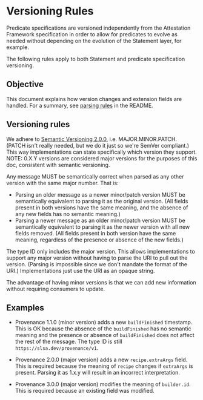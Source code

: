 # Versioning Rules

Predicate specifications are versioned independently from the Attestation
Framework specification in order to allow for predicates to evolve as needed
without depending on the evolution of the Statement layer, for example.

The following rules apply to both Statement and predicate specification
versioning.

## Objective

This document explains how version changes and extension fields are handled.
For a summary, see [parsing rules](v1/README.md#parsing-rules) in the README.

## Versioning rules

We adhere to [Semantic Versioning 2.0.0](https://semver.org), i.e.
MAJOR.MINOR.PATCH. (PATCH isn't really needed, but we do it just so we're SemVer
compliant.) This way implementations can state specifically which version they
support. NOTE: 0.X.Y versions are considered major versions for the purposes of
this doc, consistent with semantic versioning.

Any message MUST be semantically correct when parsed as any other version with
the same major number. That is:

-   Parsing an older message as a newer minor/patch version MUST be semantically
    equivalent to parsing it as the original version. (All fields present in
    both versions have the same meaning, and the absence of any new fields has
    no semantic meaning.)
-   Parsing a newer message as an older minor/patch version MUST be semantically
    equivalent to parsing it as the newer version with all new fields removed.
    (All fields present in both version have the same meaning, regardless of the
    presence or absence of the new fields.)

The type ID only includes the major version. This allows implementations to
support any major version without having to parse the URI to pull out the
version. (Parsing is impossible since we don't mandate the format of the URI.)
Implementations just use the URI as an opaque string.

The advantage of having minor versions is that we can add new information
without requiring consumers to update.

## Examples

-   Provenance 1.1.0 (minor version) adds a new `buildFinished` timestamp. This
    is OK because the absence of the `buildFinished` has no semantic meaning and
    the presence or absence of `buildFinished` does not affect the rest of the
    message. The type ID is still `https://slsa.dev/provenance/v1`.

-   Provenance 2.0.0 (major version) adds a new `recipe.extraArgs` field. This
    is required because the meaning of `recipe` changes if `extraArgs` is
    present. Parsing it as 1.x.y will result in an incorrect interpretation.

-   Provenance 3.0.0 (major version) modifies the meaning of `builder.id`. This
    is required because an existing field was modified.

